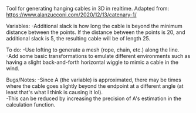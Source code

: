 Tool for generating hanging cables in 3D in realtime. Adapted from: https://www.alanzucconi.com/2020/12/13/catenary-1/

Variables:
-Additional slack is how long the cable is beyond the minimum distance between the points. If the distance between the points is 20, and additional slack is 5, the resulting cable will be of length 25.

To do:
-Use lofting to generate a mesh (rope, chain, etc.) along the line.  
-Add some basic transformations to emulate different environments such as having a slight back-and-forth horizontal wiggle to mimic a cable in the wind.

Bugs/Notes:
-Since A (the variable) is approximated, there may be times where the cable goes slightly beyond the endpoint at a different angle (at least that's what I think is causing it lol).  
-This can be reduced by increasing the precision of A's estimation in the calculation function.
